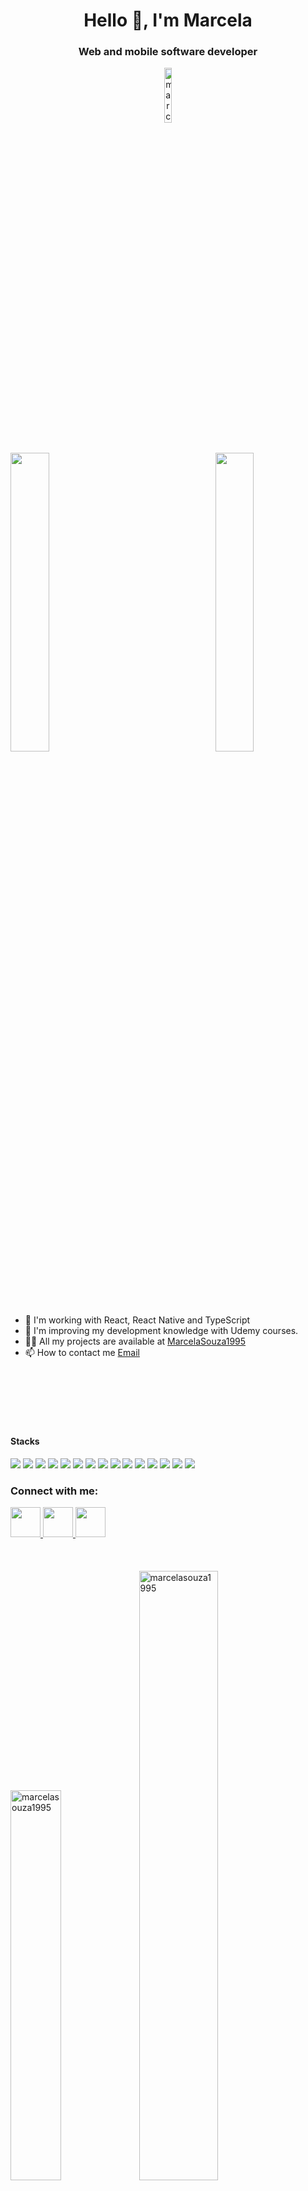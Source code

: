 <h1 align = "center"> Hello 👋, I'm Marcela </h1>
<h3 align = "center"> Web and mobile software developer </h3>

<p align = "center"> <img src = "https://komarev.com/ghpvc/?username=marcelasouza1995&label=Profile%20views&color=0e75b6&style=flat" alt = "marcelasouza1995" width="15%"/> </p>

<br />

<img src="https://zconti.com.br/wp-content/uploads/2020/10/quanto-tempo-para-abrir-uma-microempresa.gif" align="right" width="35%"/>
<img src="https://img.freepik.com/vetores-premium/menina-calma-e-pacifica-trabalhando-em-seu-notebook_760443-1162.jpg" border-radius='10px'  width="35%">
<br />

- 🔭 I'm working with React, React Native and TypeScript
- 🌱 I'm improving my development knowledge with Udemy courses.
- 👨‍💻 All my projects are available at [MarcelaSouza1995](https://marcelasouza1995.github.io/)
- 📫 How to contact me [Email](marcela9908@gmail.com) 

<br />
<br />
<br />
<br />
<br />

#### Stacks
<div width="50%">
  <img src="https://img.shields.io/badge/-HTML-orange?logo=HTML5" />
  <img src="https://img.shields.io/badge/-CSS-informational?logo=CSS3" /> 
  <img src="https://img.shields.io/badge/-JavaScript-yellow?logo=Javascript" /> 
  <img src="https://img.shields.io/badge/-React-blue?logo=React" /> 
  <img src="https://img.shields.io/badge/-Redux-blueviolet?logo=Redux" /> <img src="http://img.shields.io/badge/-MySQL-white?logo=mysql" /> 
  <img src="http://img.shields.io/badge/-MongoDB-grey?logo=mongodb" /> <img src="http://img.shields.io/badge/-Node.Js-green?logo=node.js" />
  <img src="https://img.shields.io/badge/-TypeScript-grey?logo=Typescript" />
  <img src="https://img.shields.io/badge/Styled-Components-grey?logo=styled-components" />
  <img src="https://img.shields.io/badge/Python-yellow?logo=python"/>
  <img src="https://img.shields.io/badge/Ruby-red?logo=ruby"/>
  <img src="https://img.shields.io/badge/Cypress-black?logo=cypress"/>
  <img src="https://img.shields.io/badge/Cucumber-black?logo=cucumber"/>
  <img src="https://img.shields.io/badge/React%20Native-blue?logo=react" />
</div>


<h3 align = "left">Connect with me: </h3> 
<a href="https://www.linkedin.com/in/marcela-souza-834696153/" target="_blank">
  <img src="https://cdn-icons-png.flaticon.com/512/174/174857.png" width="48px" height="48px">
</a>
<a href="https://api.whatsapp.com/send?phone=5531997804875&text=Marcela%20Souza" target="_blank">
  <img src="https://i0.wp.com/www.multarte.com.br/wp-content/uploads/2018/11/whatsapp-logo-icone-fundo-transparente.png?resize=696%2C712&ssl=1" width="48px" height="48px">
</a>
<a href="https://www.instagram.com/maarceelasoouza/" target="_blank">
  <img src="https://i0.wp.com/www.multarte.com.br/wp-content/uploads/2019/03/logo-instagram-png-fundo-transparente2.png?resize=696%2C696&ssl=1" width="48px" height="48px" />
</a>
<br />
<br />
<br />
<br />
<div width="100%" height="400px">
 <img src = "https://github-readme-stats.vercel.app/api/top-langs?username=marcelasouza1995&show_icons=true&locale=en&layout=compact" alt = "marcelasouza1995" width="40%"/>
 <img src = "https://github-readme-stats.vercel.app/api?username=marcelasouza1995&show_icons=true&locale=en" alt = "marcelasouza1995" width="50%"/>
</div>




